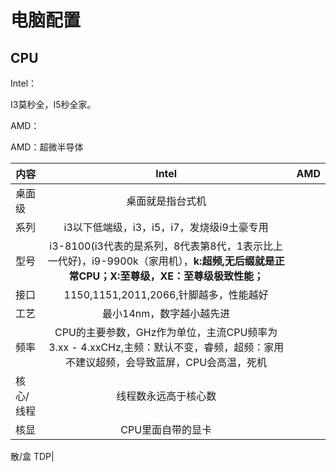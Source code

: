 # 电脑配置

## CPU

Intel：

I3莫秒全，I5秒全家。

AMD：

AMD：超微半导体



内容|Intel | AMD
---|:--:|:--:|
桌面级|桌面就是指台式机|
系列|i3以下低端级，i3，i5，i7，发烧级i9土豪专用|
型号| i3-8100(i3代表的是系列，8代表第8代，1表示比上一代好)，i9-9900k（家用机），**k:超频,无后缀就是正常CPU；X:至尊级，XE：至尊级极致性能；**
接口| 1150,1151,2011,2066,针脚越多，性能越好
工艺| 最小14nm，数字越小越先进
频率| CPU的主要参数，GHz作为单位，主流CPU频率为3.xx - 4.xxCHz,主频：默认不变，睿频，超频：家用不建议超频，会导致蓝屏，CPU会高温，死机
核心/线程| 线程数永远高于核心数
核显|CPU里面自带的显卡
散/盒
TDP|
